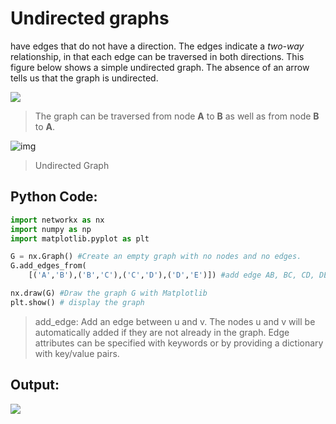 # Undirected graphs

have edges that do not have a direction. The edges indicate a _two-way_ relationship, in that each edge can be traversed in both directions. This figure below shows a simple undirected graph. The absence of an arrow tells us that the graph is undirected.

![](https://tva1.sinaimg.cn/large/0082zybpgy1gbpjlvkwlkj319k05smxb.jpg)

> The graph can be traversed from node **A** to **B** as well as from node **B** to **A**.

![img](https://tva1.sinaimg.cn/large/0082zybpgy1gbpjg9zybej31be0je0u0.jpg)

> Undirected Graph

## Python Code:

```python
import networkx as nx
import numpy as np
import matplotlib.pyplot as plt

G = nx.Graph() #Create an empty graph with no nodes and no edges.
G.add_edges_from(
    [('A','B'),('B','C'),('C','D'),('D','E')]) #add edge AB, BC, CD, DE

nx.draw(G) #Draw the graph G with Matplotlib
plt.show() # display the graph
```

> add\_edge: Add an edge between u and v. The nodes u and v will be automatically added if they are not already in the graph. Edge attributes can be specified with keywords or by providing a dictionary with key/value pairs.

## Output:

![](https://tva1.sinaimg.cn/large/006tNbRwgy1gbk2if36gpj30zk0qoaan.jpg)

